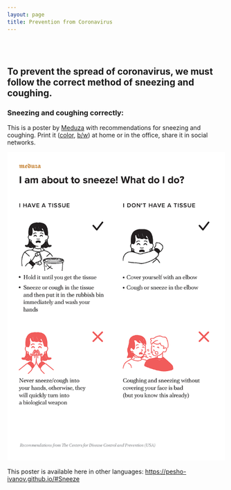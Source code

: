```yaml
---
layout: page
title: Prevention from Coronavirus
---
```

<br><br>
<h2>To prevent the spread of coronavirus, we must follow the correct method of sneezing and coughing.</h2>
<h3>Sneezing and coughing correctly:</h3>
<p>This is a poster by <a href="https://meduza.io/en">Meduza</a> with recommendations for sneezing and coughing. Print it (<a href="https://pesho-ivanov.github.io/sneeze/sneeze_print_en_color.pdf">color</a>, <a href="https://pesho-ivanov.github.io/sneeze/sneeze_print_en_bw.pdf">b/w</a>) at home or in the office, share it in social networks.<p>
<img src="/public/images/sneeze_print_en_color.png" alt="Poster with instructions on sneezing and coughing correctly"> 
<p>This poster is available here in other languages&colon; <a href="https://pesho-ivanov.github.io/#Sneeze">https://pesho-ivanov.github.io/#Sneeze</a></p>